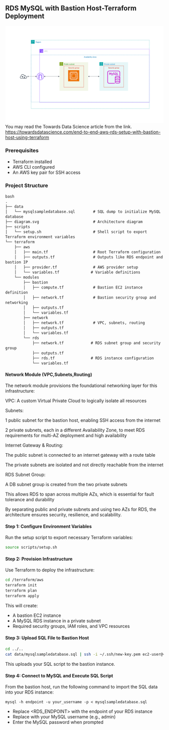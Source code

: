 ## RDS MySQL with Bastion Host-Terraform Deployment
![Alt text](./diagram.svg)
You may read the Towards Data Science article from the link. 
https://towardsdatascience.com/end-to-end-aws-rds-setup-with-bastion-host-using-terraform
### Prerequisites 
- Terraform installed
- AWS CLI configured
- An AWS key pair for SSH access
### Project Structure

```
bash
.
├── data
│   └── mysqlsampledatabase.sql        # SQL dump to initialize MySQL database
├── diagram.svg                        # Architecture diagram
├── scripts
│   └── setup.sh                       # Shell script to export Terraform environment variables
└── terraform
    ├── aws
    │   ├── main.tf                    # Root Terraform configuration
    │   ├── outputs.tf                 # Outputs like RDS endpoint and bastion IP
    │   ├── provider.tf                # AWS provider setup
    │   └── variables.tf              # Variable definitions
    └── modules
        ├── bastion
        │   ├── compute.tf             # Bastion EC2 instance definition
        │   ├── network.tf             # Bastion security group and networking
        │   ├── outputs.tf
        │   └── variables.tf
        ├── network
        │   ├── network.tf             # VPC, subnets, routing
        │   ├── outputs.tf
        │   └── variables.tf
        └── rds
            ├── network.tf            # RDS subnet group and security group
            ├── outputs.tf
            ├── rds.tf                # RDS instance configuration
            └── variables.tf
```

#### Network Module (VPC,Subnets,Routing)

The network module provisions the foundational networking layer for this infrastructure:

VPC: A custom Virtual Private Cloud to logically isolate all resources

Subnets:

1 public subnet for the bastion host, enabling SSH access from the internet

2 private subnets, each in a different Availability Zone, to meet RDS requirements for multi-AZ deployment and high availability

Internet Gateway & Routing:

The public subnet is connected to an internet gateway with a route table

The private subnets are isolated and not directly reachable from the internet

RDS Subnet Group:

A DB subnet group is created from the two private subnets

This allows RDS to span across multiple AZs, which is essential for fault tolerance and durability

By separating public and private subnets and using two AZs for RDS, the architecture ensures security, resilience, and scalability.

#### Step 1: Configure Environment Variables
Run the setup script to export necessary Terraform variables: 
```bash
source scripts/setup.sh
```
#### Step 2: Provision Infrastructure
Use Terraform to deploy the infrastructure:
```bash
cd /terraform/aws
terraform init
terraform plan
terraform apply
```
This will create: 
- A bastion EC2 instance
- A MySQL RDS instance in a private subnet
- Required security groups, IAM roles, and VPC resources

#### Step 3: Upload SQL File to Bastion Host 
``` bash
cd ../..
cat data/mysqlsampledatabase.sql | ssh -i ~/.ssh/new-key.pem ec2-user@<BASTION_PUBLIC_IP> 'cat > ~/mysqlsampledatabase.sql'
```
This uploads your SQL script to the bastion instance.


#### Step 4:  Connect to MySQL and Execute SQL Script
From the bastion host, run the following command to import the SQL data into your RDS instance:
```
mysql -h endpoint -u your_username -p < mysqlsampledatabase.sql
```
- Replace <RDS_ENDPOINT> with the endpoint of your RDS instance 
- Replace <USERNAME> with your MySQL username (e.g., admin)
- Enter the MySQL password when prompted

